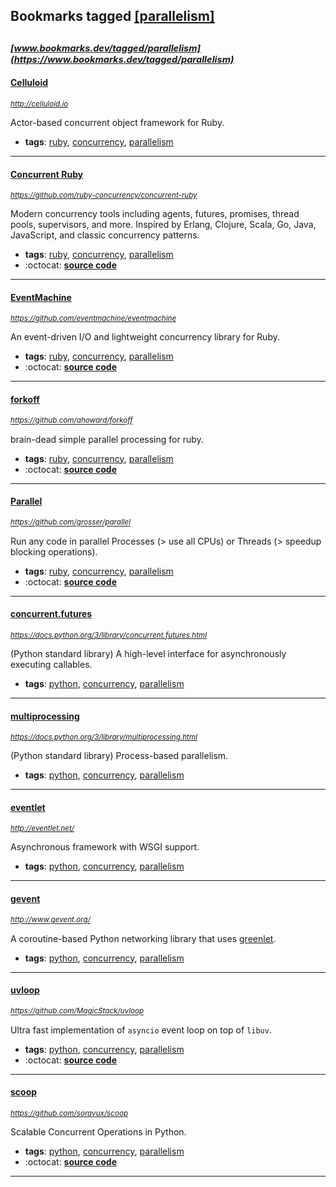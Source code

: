 ## Bookmarks tagged [[parallelism]](https://www.bookmarks.dev/search?q=[parallelism])

_<sup><sup>[www.bookmarks.dev/tagged/parallelism](https://www.bookmarks.dev/tagged/parallelism)</sup></sup>_
---
#### [Celluloid](http://celluloid.io)
_<sup>http://celluloid.io</sup>_

Actor-based concurrent object framework for Ruby.
* **tags**: [ruby](../tagged/ruby.md), [concurrency](../tagged/concurrency.md), [parallelism](../tagged/parallelism.md)
---
#### [Concurrent Ruby](https://github.com/ruby-concurrency/concurrent-ruby)
_<sup>https://github.com/ruby-concurrency/concurrent-ruby</sup>_

Modern concurrency tools including agents, futures, promises, thread pools, supervisors, and more. Inspired by Erlang, Clojure, Scala, Go, Java, JavaScript, and classic concurrency patterns.
* **tags**: [ruby](../tagged/ruby.md), [concurrency](../tagged/concurrency.md), [parallelism](../tagged/parallelism.md)
* :octocat: **[source code](https://github.com/ruby-concurrency/concurrent-ruby)**
---
#### [EventMachine](https://github.com/eventmachine/eventmachine)
_<sup>https://github.com/eventmachine/eventmachine</sup>_

An event-driven I/O and lightweight concurrency library for Ruby.
* **tags**: [ruby](../tagged/ruby.md), [concurrency](../tagged/concurrency.md), [parallelism](../tagged/parallelism.md)
* :octocat: **[source code](https://github.com/eventmachine/eventmachine)**
---
#### [forkoff](https://github.com/ahoward/forkoff)
_<sup>https://github.com/ahoward/forkoff</sup>_

brain-dead simple parallel processing for ruby.
* **tags**: [ruby](../tagged/ruby.md), [concurrency](../tagged/concurrency.md), [parallelism](../tagged/parallelism.md)
* :octocat: **[source code](https://github.com/ahoward/forkoff)**
---
#### [Parallel](https://github.com/grosser/parallel)
_<sup>https://github.com/grosser/parallel</sup>_

Run any code in parallel Processes (> use all CPUs) or Threads (> speedup blocking operations).
* **tags**: [ruby](../tagged/ruby.md), [concurrency](../tagged/concurrency.md), [parallelism](../tagged/parallelism.md)
* :octocat: **[source code](https://github.com/grosser/parallel)**
---
#### [concurrent.futures](https://docs.python.org/3/library/concurrent.futures.html)
_<sup>https://docs.python.org/3/library/concurrent.futures.html</sup>_

(Python standard library) A high-level interface for asynchronously executing callables.
* **tags**: [python](../tagged/python.md), [concurrency](../tagged/concurrency.md), [parallelism](../tagged/parallelism.md)
---
#### [multiprocessing](https://docs.python.org/3/library/multiprocessing.html)
_<sup>https://docs.python.org/3/library/multiprocessing.html</sup>_

(Python standard library) Process-based parallelism.
* **tags**: [python](../tagged/python.md), [concurrency](../tagged/concurrency.md), [parallelism](../tagged/parallelism.md)
---
#### [eventlet](http://eventlet.net/)
_<sup>http://eventlet.net/</sup>_

Asynchronous framework with WSGI support.
* **tags**: [python](../tagged/python.md), [concurrency](../tagged/concurrency.md), [parallelism](../tagged/parallelism.md)
---
#### [gevent](http://www.gevent.org/)
_<sup>http://www.gevent.org/</sup>_

A coroutine-based Python networking library that uses [greenlet](https://github.com/python-greenlet/greenlet).
* **tags**: [python](../tagged/python.md), [concurrency](../tagged/concurrency.md), [parallelism](../tagged/parallelism.md)
---
#### [uvloop](https://github.com/MagicStack/uvloop)
_<sup>https://github.com/MagicStack/uvloop</sup>_

Ultra fast implementation of `asyncio` event loop on top of `libuv`.
* **tags**: [python](../tagged/python.md), [concurrency](../tagged/concurrency.md), [parallelism](../tagged/parallelism.md)
* :octocat: **[source code](https://github.com/MagicStack/uvloop)**
---
#### [scoop](https://github.com/soravux/scoop)
_<sup>https://github.com/soravux/scoop</sup>_

Scalable Concurrent Operations in Python.
* **tags**: [python](../tagged/python.md), [concurrency](../tagged/concurrency.md), [parallelism](../tagged/parallelism.md)
* :octocat: **[source code](https://github.com/soravux/scoop)**
---
